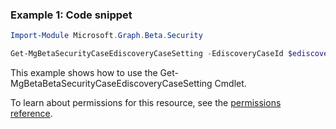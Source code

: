 ### Example 1: Code snippet

```powershellImport-Module Microsoft.Graph.Beta.Security

Get-MgBetaSecurityCaseEdiscoveryCaseSetting -EdiscoveryCaseId $ediscoveryCaseId
```
This example shows how to use the Get-MgBetaBetaSecurityCaseEdiscoveryCaseSetting Cmdlet.
To learn about permissions for this resource, see the [permissions reference](/graph/permissions-reference).

